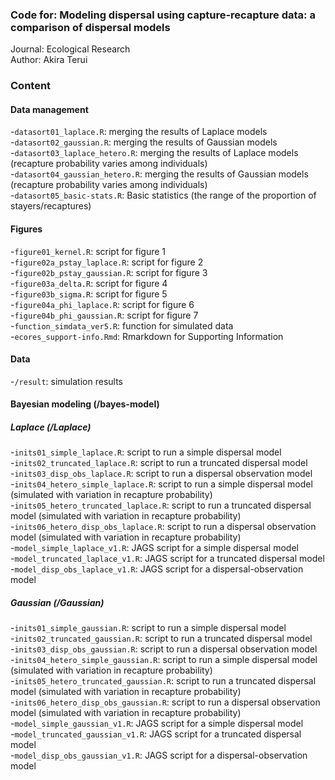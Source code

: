 ### Code for: Modeling dispersal using capture-recapture data: a comparison of dispersal models

Journal: Ecological Research  
Author: Akira Terui  

### Content

#### Data management

-`datasort01_laplace.R`: merging the results of Laplace models  
-`datasort02_gaussian.R`: merging the results of Gaussian models  
-`datasort03_laplace_hetero.R`: merging the results of Laplace models (recapture probability varies among individuals)  
-`datasort04_gaussian_hetero.R`: merging the results of Gaussian models (recapture probability varies among individuals)  
-`datasort05_basic-stats.R`: Basic statistics (the range of the proportion of stayers/recaptures)  

#### Figures

-`figure01_kernel.R`: script for figure 1  
-`figure02a_pstay_laplace.R`: script for figure 2  
-`figure02b_pstay_gaussian.R`: script for figure 3  
-`figure03a_delta.R`: script for figure 4  
-`figure03b_sigma.R`: script for figure 5  
-`figure04a_phi_laplace.R`: script for figure 6  
-`figure04b_phi_gaussian.R`: script for figure 7  
-`function_simdata_ver5.R`: function for simulated data  
-`ecores_support-info.Rmd`: Rmarkdown for Supporting Information  

#### Data

-`/result`: simulation results  

#### Bayesian modeling (/bayes-model)

##### Laplace (/Laplace)

-`inits01_simple_laplace.R`: script to run a simple dispersal model  
-`inits02_truncated_laplace.R`: script to run a truncated dispersal model   
-`inits03_disp_obs_laplace.R`: script to run a dispersal observation model  
-`inits04_hetero_simple_laplace.R`: script to run a simple dispersal model (simulated with variation in recapture probability)  
-`inits05_hetero_truncated_laplace.R`: script to run a truncated dispersal model (simulated with variation in recapture probability)  
-`inits06_hetero_disp_obs_laplace.R`: script to run a dispersal observation model (simulated with variation in recapture probability)  
-`model_simple_laplace_v1.R`: JAGS script for a simple dispersal model  
-`model_truncated_laplace_v1.R`: JAGS script for a truncated dispersal model  
-`model_disp_obs_laplace_v1.R`: JAGS script for a dispersal-observation model  

##### Gaussian (/Gaussian)

-`inits01_simple_gaussian.R`: script to run a simple dispersal model  
-`inits02_truncated_gaussian.R`: script to run a truncated dispersal model   
-`inits03_disp_obs_gaussian.R`: script to run a dispersal observation model  
-`inits04_hetero_simple_gaussian.R`: script to run a simple dispersal model (simulated with variation in recapture probability)  
-`inits05_hetero_truncated_gaussian.R`: script to run a truncated dispersal model (simulated with variation in recapture probability)  
-`inits06_hetero_disp_obs_gaussian.R`: script to run a dispersal observation model (simulated with variation in recapture probability)  
-`model_simple_gaussian_v1.R`: JAGS script for a simple dispersal model  
-`model_truncated_gaussian_v1.R`: JAGS script for a truncated dispersal model  
-`model_disp_obs_gaussian_v1.R`: JAGS script for a dispersal-observation model  